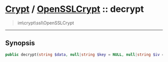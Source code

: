 # [Crypt](crypt.md) / [OpenSSLCrypt](crypt-OpenSSLCrypt.md) :: decrypt
 > im\crypt\ssl\OpenSSLCrypt
____

## Synopsis
```php
public decrypt(string $data, null|string $key = NULL, null|string $iv = NULL): string
```
